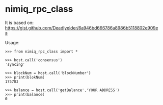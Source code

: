 # nimiq_rpc_class

It is based on: https://gist.github.com/Deadlyelder/6a946bd666786a8986b5118802e909ea


Usage:

```
>>> from nimiq_rpc_class import *

>>> host.call('consensus')
'syncing'

>>> blockNum = host.call('blockNumber')
>>> print(blokNum)
175783

>>> balance = host.call('getBalance','YOUR ADDRESS')
>>> print(balance)
0

```
